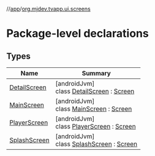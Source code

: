 //[app](../../index.md)/[org.mjdev.tvapp.ui.screens](index.md)

# Package-level declarations

## Types

| Name | Summary |
|---|---|
| [DetailScreen](-detail-screen/index.md) | [androidJvm]<br>class [DetailScreen](-detail-screen/index.md) : [Screen](../org.mjdev.tvapp.base.navigation/-screen/index.md) |
| [MainScreen](-main-screen/index.md) | [androidJvm]<br>class [MainScreen](-main-screen/index.md) : [Screen](../org.mjdev.tvapp.base.navigation/-screen/index.md) |
| [PlayerScreen](-player-screen/index.md) | [androidJvm]<br>class [PlayerScreen](-player-screen/index.md) : [Screen](../org.mjdev.tvapp.base.navigation/-screen/index.md) |
| [SplashScreen](-splash-screen/index.md) | [androidJvm]<br>class [SplashScreen](-splash-screen/index.md) : [Screen](../org.mjdev.tvapp.base.navigation/-screen/index.md) |
